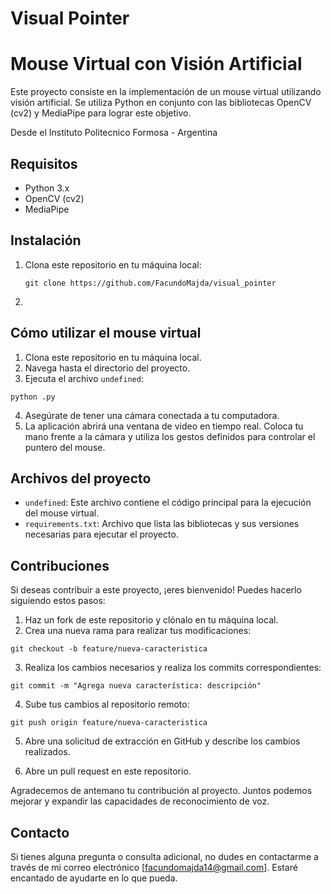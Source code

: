 # Visual Pointer

# Mouse Virtual con Visión Artificial

Este proyecto consiste en la implementación de un mouse virtual utilizando visión artificial. Se utiliza Python en conjunto con las bibliotecas OpenCV (cv2) y MediaPipe para lograr este objetivo.

Desde el Instituto Politecnico Formosa - Argentina

## Requisitos

- Python 3.x
- OpenCV (cv2)
- MediaPipe

## Instalación

1. Clona este repositorio en tu máquina local:

   ```
   git clone https://github.com/FacundoMajda/visual_pointer
   ```

2.

## Cómo utilizar el mouse virtual

1. Clona este repositorio en tu máquina local.
2. Navega hasta el directorio del proyecto.
3. Ejecuta el archivo `undefined`:

```
python .py

```

4. Asegúrate de tener una cámara conectada a tu computadora.
5. La aplicación abrirá una ventana de video en tiempo real. Coloca tu mano frente a la cámara y utiliza los gestos definidos para controlar el puntero del mouse.

## Archivos del proyecto

- `undefined`: Este archivo contiene el código principal para la ejecución del mouse virtual.
- `requirements.txt`: Archivo que lista las bibliotecas y sus versiones necesarias para ejecutar el proyecto.

## Contribuciones

Si deseas contribuir a este proyecto, ¡eres bienvenido! Puedes hacerlo siguiendo estos pasos:

1. Haz un fork de este repositorio y clónalo en tu máquina local.
2. Crea una nueva rama para realizar tus modificaciones:

```
git checkout -b feature/nueva-caracteristica
```

3. Realiza los cambios necesarios y realiza los commits correspondientes:

```
git commit -m "Agrega nueva característica: descripción"
```

4. Sube tus cambios al repositorio remoto:

```
git push origin feature/nueva-caracteristica
```

5. Abre una solicitud de extracción en GitHub y describe los cambios realizados.

6. Abre un pull request en este repositorio.

Agradecemos de antemano tu contribución al proyecto. Juntos podemos mejorar y expandir las capacidades de reconocimiento de voz.

## Contacto

Si tienes alguna pregunta o consulta adicional, no dudes en contactarme a través de mi correo electrónico [facundomajda14@gmail.com]. Estaré encantado de ayudarte en lo que pueda.
